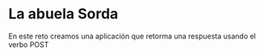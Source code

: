 # La abuela Sorda

En este reto creamos una aplicación que retorma una respuesta usando el verbo POST
